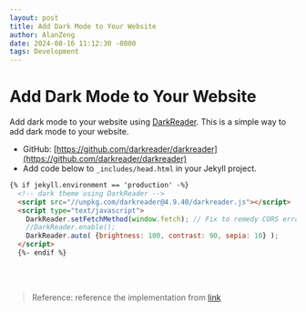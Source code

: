 ```yaml
---
layout: post
title: Add Dark Mode to Your Website
author: AlanZeng
date: 2024-08-16 11:12:30 -0800
tags: Development
---
```


# Add Dark Mode to Your Website
Add dark mode to your website using [DarkReader](https://darkreader.org). This is a simple way to add dark mode to your website.
- GitHub: [https://github.com/darkreader/darkreader](https://github.com/darkreader/darkreader)
- Add code below to `_includes/head.html` in your Jekyll project.
```html
{% if jekyll.environment == 'production' -%}
  <!-- dark theme using DarkReader -->
  <script src="//unpkg.com/darkreader@4.9.40/darkreader.js"></script>
  <script type="text/javascript">
    DarkReader.setFetchMethod(window.fetch); // Fix to remedy CORS errors in chrome console
    //DarkReader.enable();
    DarkReader.auto( {brightness: 100, contrast: 90, sepia: 10} );
  </script>
  {%- endif %}
```
<br>
<br>

> Reference: 
> reference the implementation from [link](https://github.com/chadbaldwin/chadbaldwin.github.io/)